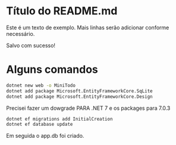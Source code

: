 # Título do README.md

Este é um texto de exemplo.
Mais linhas serão adicionar conforme necessário.

Salvo com sucesso!

# Alguns comandos

```bash
dotnet new web -o MiniTodo
dotnet add package Microsoft.EntityFrameworkCore.SqLite
dotnet add package Microsoft.EntityFrameworkCore.Design
```

Precisei fazer um dowgrade PARA .NET 7 e os packages para 7.0.3

```bash
dotnet ef migrations add InitialCreation
dotnet ef database update
```

Em seguida o app.db foi criado.
